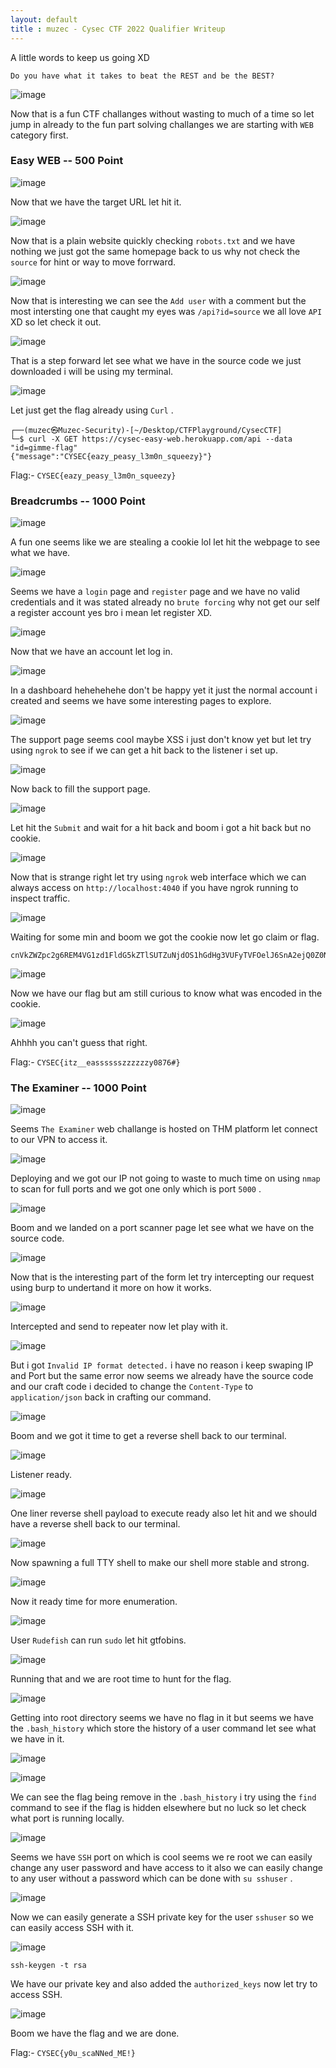 ```yaml
---
layout: default
title : muzec - Cysec CTF 2022 Qualifier Writeup
---
```


A little words to keep us going XD

```
Do you have what it takes to beat the REST and be the BEST? 
```

![image](https://user-images.githubusercontent.com/69868171/168483729-be459be2-8f3b-412d-b456-c4b84ca27937.png)


Now that is a fun CTF challanges without wasting to much of a time so let jump in already to the fun part solving challanges we are starting with `WEB` category first.


### Easy WEB -- 500 Point

![image](https://user-images.githubusercontent.com/69868171/168483904-32c29500-545a-4fac-9ece-6fed5d57b799.png)

Now that we have the target URL let hit it.

![image](https://user-images.githubusercontent.com/69868171/168483982-3d755b2e-ea01-4e55-9207-9a268d250fa5.png)

Now that is a plain website quickly checking `robots.txt` and we have nothing we just got the same homepage back to us why not check the `source` for hint or way to move forrward.

![image](https://user-images.githubusercontent.com/69868171/168484087-36daee98-c896-439e-90b6-63dccf6da32c.png)

Now that is interesting we can see the `Add user` with a comment but the most intersting one that caught my eyes was `/api?id=source` we all love `API` XD so let check it out.

![image](https://user-images.githubusercontent.com/69868171/168484200-ef6ea876-9632-408b-9ef9-5aee1fc2c435.png)

That is a step forward let see what we have in the source code we just downloaded i will be using my terminal.

![image](https://user-images.githubusercontent.com/69868171/168484462-1d1205b2-0c07-4f14-917d-d19ad054d65e.png)

Let just get the flag already using `Curl` .

```
┌──(muzec㉿Muzec-Security)-[~/Desktop/CTFPlayground/CysecCTF]
└─$ curl -X GET https://cysec-easy-web.herokuapp.com/api --data "id=gimme-flag"
{"message":"CYSEC{eazy_peasy_l3m0n_squeezy}"}                                                                                                                                                                       
```

Flag:- `CYSEC{eazy_peasy_l3m0n_squeezy}`


### Breadcrumbs -- 1000 Point

![image](https://user-images.githubusercontent.com/69868171/168488158-762d8851-de3c-4860-8f0e-185ecb63c3cb.png)


A fun one seems like we are stealing a cookie lol let hit the webpage to see what we have.

![image](https://user-images.githubusercontent.com/69868171/168488229-069ca61b-aa6a-4694-a3d4-67262edf764b.png)

Seems we have a `login` page and `register` page and we have no valid credentials and it was stated already no `brute forcing` why not get our self a register account yes bro i mean let register XD.


![image](https://user-images.githubusercontent.com/69868171/168488482-988d0427-f4e4-4af1-8439-78940a1afd4c.png)

Now that we have an account let log in.

![image](https://user-images.githubusercontent.com/69868171/168488577-21995164-845f-466d-857a-f178d7296dd2.png)

In a dashboard hehehehehe don't be happy yet it just the normal account i created and seems we have some interesting pages to explore.

![image](https://user-images.githubusercontent.com/69868171/168488658-1b491275-0d52-46ff-9bd7-9acf64deb268.png)

The support page seems cool maybe XSS i just don't know yet but let try using `ngrok` to see if we can get a hit back to the listener i set up.

![image](https://user-images.githubusercontent.com/69868171/168488823-152d709b-6900-4fdd-96c6-b7de8d591a0c.png)

Now back to fill the support page.

![image](https://user-images.githubusercontent.com/69868171/168488853-bbd768c8-3f21-4d0e-9ea9-799a082d7a5f.png)

Let hit the `Submit` and wait for a hit back and boom i got a hit back but no cookie.

![image](https://user-images.githubusercontent.com/69868171/168489715-931b650f-b618-409a-9368-1647103cbddb.png)

Now that is strange right let try using `ngrok` web interface which we can always access on `http://localhost:4040` if you have ngrok running to inspect traffic.

![image](https://user-images.githubusercontent.com/69868171/168489791-64b688bf-4a8f-44f9-b6a9-a70a970e6614.png)

Waiting for some min and boom we got the cookie now let go claim or flag.

```
cnVkZWZpc2g6REM4VG1zd1FldG5kZTlSUTZuNjdOS1hGdHg3VUFyTVFOelJ6SnA2ejQ0Z0NGcGpnNVVlRlJBNUN1Q2JWNnRHSHNKdlRk
```

![image](https://user-images.githubusercontent.com/69868171/168489913-b621971d-2f34-443d-8a63-ae89984a7279.png)

Now we have our flag but am still curious to know what was encoded in the cookie.

![image](https://user-images.githubusercontent.com/69868171/168490005-0979e50e-232f-48f0-b70e-4dc007b38094.png)

Ahhhh you can't guess that right.

Flag:- `CYSEC{itz__easssssszzzzzzy0876#}`


### The Examiner -- 1000 Point


![image](https://user-images.githubusercontent.com/69868171/168490455-f24da123-28db-4a43-99cc-42f4de8dd473.png)

Seems `The Examiner` web challange is hosted on THM platform let connect to our VPN to access it.

![image](https://user-images.githubusercontent.com/69868171/168491492-eaee8563-2395-4bf9-9860-52e8e5ffa7c8.png)

Deploying and we got our IP not going to waste to much time on using `nmap` to scan for full ports and we got one only which is port `5000` .

![image](https://user-images.githubusercontent.com/69868171/168491572-edf997cb-ea4d-4956-a482-574672a03bad.png)

Boom and we landed on a port scanner page let see what we have on the source code.

![image](https://user-images.githubusercontent.com/69868171/168491612-6873aadc-d9f1-46c5-bd26-d053788cd0fe.png)

Now that is the interesting part of the form let try intercepting our request using burp to undertand it more on how it works.

![image](https://user-images.githubusercontent.com/69868171/168491843-bf503b1e-4c7f-408b-8880-30fb7c0e5cd3.png)

Intercepted and send to repeater now let play with it.

![image](https://user-images.githubusercontent.com/69868171/168491868-c22963e4-26ff-4048-a24d-35882e66a408.png)

But i got `Invalid IP format detected.` i have no reason i keep swaping IP and Port but the same error now seems we already have the source code and our craft code i decided to change the `Content-Type` to `application/json` back in crafting our command.

![image](https://user-images.githubusercontent.com/69868171/168492285-c95c426a-b974-424a-a70d-49c85870342d.png)

Boom and we got it time to get a reverse shell back to our terminal.

![image](https://user-images.githubusercontent.com/69868171/168492426-37003502-e6d6-48a1-9228-1b4ac9ac1132.png)

Listener ready.

![image](https://user-images.githubusercontent.com/69868171/168492455-702f1566-b39c-45c8-ab32-a4f681b4036c.png)

One liner reverse shell payload to execute ready also let hit and we should have a reverse shell back to our terminal.

![image](https://user-images.githubusercontent.com/69868171/168492491-1ad3aa83-942b-4ce6-a957-52fa82d00dea.png)

Now spawning a full TTY shell to make our shell more stable and strong.

![image](https://user-images.githubusercontent.com/69868171/168492716-11fb1990-0955-4082-8c08-4ccf9b88f596.png)

Now it ready time for more enumeration.

![image](https://user-images.githubusercontent.com/69868171/168492807-0f7c6734-e5ad-48da-9227-035f30af8305.png)

User `Rudefish` can run `sudo` let hit gtfobins.

![image](https://user-images.githubusercontent.com/69868171/168492845-8f8b3ee0-be26-48ef-a038-2bb173cf4863.png)

Running that and we are root time to hunt for the flag.

![image](https://user-images.githubusercontent.com/69868171/168493029-344353e6-0561-4c10-907a-5525186f7a5c.png)

Getting into root directory seems we have no flag in it but seems we have the `.bash_history` which store the history of a user command let see what we have in it.

![image](https://user-images.githubusercontent.com/69868171/168493412-77eb7932-93d0-4e17-9c44-417d4c090f3e.png)


![image](https://user-images.githubusercontent.com/69868171/168493375-20b2b21e-62cc-4e40-b6e6-c3a35eca056c.png)

We can see the flag being remove in the `.bash_history` i try using the `find` command to see if the flag is hidden elsewhere but no luck so let check what port is running locally.

![image](https://user-images.githubusercontent.com/69868171/168494114-3c9ac44f-c003-457c-8df7-6ce6a42079a6.png)

Seems we have `SSH` port on which is cool seems we re root we can easily change any user password and have access to it also we can easily change to any  user without a password which can be done with `su sshuser` .

![image](https://user-images.githubusercontent.com/69868171/168494385-ffc351e8-614c-4e21-b40d-46e1d63ba69a.png)

Now we can easily generate a SSH private key for the user `sshuser` so we can easily access SSH with it.

![image](https://user-images.githubusercontent.com/69868171/168494991-38a0d2ec-87b2-42c0-800e-90328cb987b5.png)

```
ssh-keygen -t rsa
```

We have our private key and also added the `authorized_keys` now let try to access SSH.

![image](https://user-images.githubusercontent.com/69868171/168495070-f26c5fb1-e4c7-4fa1-8b94-2d9b2dfb1cf9.png)

Boom we have the flag and we are done.

Flag:- `CYSEC{y0u_scaNNed_ME!}`
